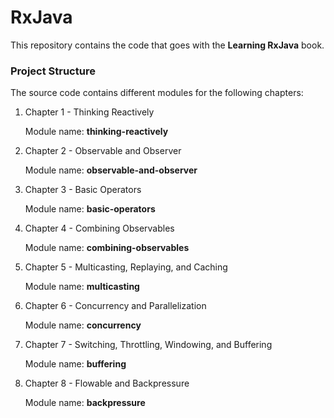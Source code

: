 RxJava
=====================

This repository contains the code that goes with the **Learning RxJava** book.

### Project Structure

The source code contains different modules for the following chapters:

1. Chapter 1 - Thinking Reactively

    Module name: **thinking-reactively**
    
2. Chapter 2 - Observable and Observer

    Module name: **observable-and-observer**

3. Chapter 3 - Basic Operators

    Module name: **basic-operators**
	
4. Chapter 4 - Combining Observables

    Module name: **combining-observables**

5. Chapter 5 - Multicasting, Replaying, and Caching

    Module name: **multicasting**

6. Chapter 6 - Concurrency and Parallelization

    Module name: **concurrency**
	
7. Chapter 7 - Switching, Throttling, Windowing, and Buffering

	Module name: **buffering**

8. Chapter 8 - Flowable and Backpressure

   Module name: **backpressure**

